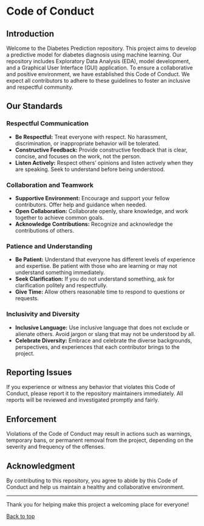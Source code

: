 # Code of Conduct

## Introduction
Welcome to the Diabetes Prediction repository. This project aims to develop a predictive model for diabetes diagnosis using machine learning. Our repository includes Exploratory Data Analysis (EDA), model development, and a Graphical User Interface (GUI) application. To ensure a collaborative and positive environment, we have established this Code of Conduct. We expect all contributors to adhere to these guidelines to foster an inclusive and respectful community.
## Our Standards

### Respectful Communication
- **Be Respectful:** Treat everyone with respect. No harassment, discrimination, or inappropriate behavior will be tolerated.
- **Constructive Feedback:** Provide constructive feedback that is clear, concise, and focuses on the work, not the person.
- **Listen Actively:** Respect others’ opinions and listen actively when they are speaking. Seek to understand before being understood.

### Collaboration and Teamwork
- **Supportive Environment:** Encourage and support your fellow contributors. Offer help and guidance when needed.
- **Open Collaboration:** Collaborate openly, share knowledge, and work together to achieve common goals.
- **Acknowledge Contributions:** Recognize and acknowledge the contributions of others.

### Patience and Understanding
- **Be Patient:** Understand that everyone has different levels of experience and expertise. Be patient with those who are learning or may not understand something immediately.
- **Seek Clarification:** If you do not understand something, ask for clarification politely and respectfully.
- **Give Time:** Allow others reasonable time to respond to questions or requests.

### Inclusivity and Diversity
- **Inclusive Language:** Use inclusive language that does not exclude or alienate others. Avoid jargon or slang that may not be understood by all.
- **Celebrate Diversity:** Embrace and celebrate the diverse backgrounds, perspectives, and experiences that each contributor brings to the project.

## Reporting Issues
If you experience or witness any behavior that violates this Code of Conduct, please report it to the repository maintainers immediately. All reports will be reviewed and investigated promptly and fairly.

## Enforcement
Violations of the Code of Conduct may result in actions such as warnings, temporary bans, or permanent removal from the project, depending on the severity and frequency of the offenses.

## Acknowledgment
By contributing to this repository, you agree to abide by this Code of Conduct and help us maintain a healthy and collaborative environment.

---

Thank you for helping make this project a welcoming place for everyone!

[Back to top](#top)
